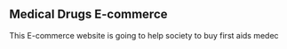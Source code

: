## Medical Drugs E-commerce 

This E-commerce website is going to help society to buy first aids medec